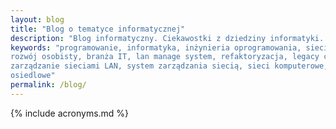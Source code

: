 ```yaml
---
layout: blog 
title: "Blog o tematyce informatycznej"
description: "Blog informatyczny. Ciekawostki z dziedziny informatyki. Rozwój Lan Management System."
keywords: "programowanie, informatyka, inżynieria oprogramowania, sieci komputerowe, 
rozwój osobisty, branża IT, lan manage system, refaktoryzacja, legacy code, 
zarządzanie sieciami LAN, system zarządzania siecią, sieci komputerowe, sieci 
osiedlowe"
permalink: /blog/
---
```


{% include acronyms.md %}